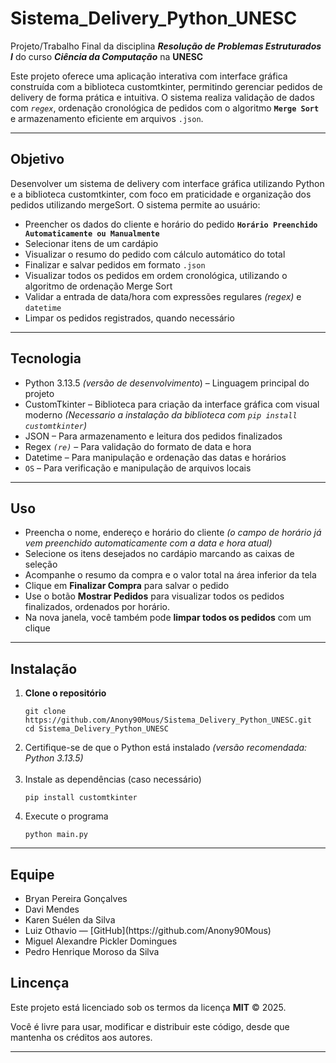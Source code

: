 <h1>Sistema_Delivery_Python_UNESC</h1>
<p>Projeto/Trabalho Final da disciplina <em><strong>Resolução de Problemas Estruturados I</strong></em> do curso <em><strong>Ciência da Computação</strong></em> na <strong>UNESC</strong></p>
<p>Este projeto oferece uma aplicação interativa com interface gráfica construída com a biblioteca customtkinter, permitindo gerenciar pedidos de delivery de forma prática e intuitiva. O sistema realiza validação de dados com <code><em>regex</em></code>, ordenação cronológica de pedidos com o algoritmo <code><strong>Merge Sort</strong></code> e armazenamento eficiente em arquivos <code>.json</code>.</p>
<hr>
<h2>Objetivo</h2>
<p>Desenvolver um sistema de delivery com interface gráfica utilizando Python e a biblioteca customtkinter, com foco em praticidade e organização dos pedidos utilizando mergeSort. O sistema permite ao usuário:</p>
<ul>
  <li>Preencher os dados do cliente e horário do pedido <code><strong>Horário Preenchido Automaticamente ou Manualmente</strong></code></li>
  <li>Selecionar itens de um cardápio</li>
  <li>Visualizar o resumo do pedido com cálculo automático do total</li>
  <li>Finalizar e salvar pedidos em formato <code>.json</code></li>
  <li>Visualizar todos os pedidos em ordem cronológica, utilizando o algoritmo de ordenação Merge Sort</li>
  <li>Validar a entrada de data/hora com expressões regulares<em> (regex)</em> e <code>datetime</code></li>
  <li>Limpar os pedidos registrados, quando necessário</li>
</ul>
<hr>
<h2>Tecnologia</h2>
<ul>
  <li>Python 3.13.5 <em>(versão de desenvolvimento</em>) – Linguagem principal do projeto</li>
  <li>CustomTkinter – Biblioteca para criação da interface gráfica com visual moderno <em>(Necessario a instalação da biblioteca com <code>pip install customtkinter</code>)</em></li>
  <li>JSON – Para armazenamento e leitura dos pedidos finalizados</li>
  <li>Regex <code><em>(re)</em></code> – Para validação do formato de data e hora</li>
  <li>Datetime – Para manipulação e ordenação das datas e horários</li>
  <li><code>OS</code> – Para verificação e manipulação de arquivos locais</li>
</ul>
<hr>
<h2>Uso</h2>
<ul>
  <li>Preencha o nome, endereço e horário do cliente <em>(o campo de horário já vem preenchido automaticamente com a data e hora atual)</em></li>
  <li>Selecione os itens desejados no cardápio marcando as caixas de seleção</li>
  <li>Acompanhe o resumo da compra e o valor total na área inferior da tela</li>
  <li>Clique em <strong>Finalizar Compra</strong> para salvar o pedido</li>
  <li>Use o botão <strong>Mostrar Pedidos</strong> para visualizar todos os pedidos finalizados, ordenados por horário.</li>
  <li>Na nova janela, você também pode <strong>limpar todos os pedidos</strong> com um clique</li>
</ul>
<hr>
<h2>Instalação</h2>
<ol>
  <li>
    <strong>Clone o repositório</strong>
    <pre><code>git clone https://github.com/Anony90Mous/Sistema_Delivery_Python_UNESC.git
cd Sistema_Delivery_Python_UNESC</code></pre>
  </li>
  <li>Certifique-se de que o Python está instalado <em>(versão recomendada: Python 3.13.5)</em></li><br>
  <li>
    Instale as dependências (caso necessário)
    <pre><code>pip install customtkinter</code></pre>
  </li>
  <li>
    Execute o programa
    <pre><code>python main.py</code></pre>
  </li>
</ol>
<hr>
<h2>Equipe</h2>
<ul>
  <li>Bryan Pereira Gonçalves</li>
  <li>Davi Mendes</li>
  <li>Karen Suélen da Silva</li>
  <li>Luiz Othavio — [GitHub](https://github.com/Anony90Mous)</li>
  <li>Miguel Alexandre Pickler Domingues</li>
  <li>Pedro Henrique Moroso da Silva</li>
</ul>
<h2>Lincença</h2>
<p>Este projeto está licenciado sob os termos da licença <strong>MIT</strong> © 2025.</p>
<p>Você é livre para usar, modificar e distribuir este código, desde que mantenha os créditos aos autores.</p>
<hr>
